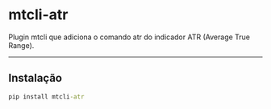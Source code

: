 # mtcli-atr  
Plugin mtcli que adiciona o comando atr do indicador ATR (Average True Range).
  
---
  
## Instalação
  
```cmd
pip install mtcli-atr
```




